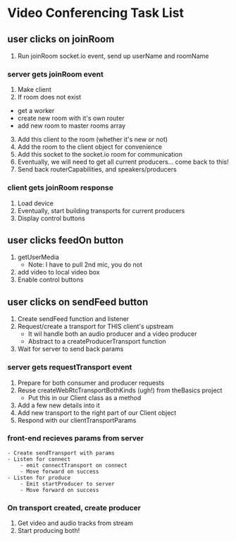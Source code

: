 # Video Conferencing Task List
## user clicks on joinRoom
1. Run joinRoom socket.io event, send up userName and roomName
### server gets joinRoom event
1. Make client
2. If room does not exist
- get a worker
- create new room with it's own router
- add new room to master rooms array
3. Add this client to the room (whether it's new or not)
4. Add the room to the client object for convenience
5. Add this socket to the socket.io room for communication
6. Eventually, we will need to get all current producers... come back to this!
7. Send back routerCapabilities, and speakers/producers

### client gets joinRoom response
1. Load device
2. Eventually, start building transports for current producers
3. Display control buttons

## user clicks feedOn button
1. getUserMedia
    - Note: I have to pull 2nd mic, you do not
2. add video to local video box
3. Enable control buttons

## user clicks on sendFeed button
1. Create sendFeed function and listener
2. Request/create a transport for THIS client's upstream
    - It wil handle both an audio producer and a video producer
    - Abstract to a createProducerTransport function
3. Wait for server to send back params
### server gets requestTransport event
1. Prepare for both consumer and producer requests
2. Reuse createWebRtcTransportBothKinds (ugh!) from theBasics project
    - Put this in our Client class as a method
3. Add a few new details into it
4. Add new transport to the right part of our Client object
5. Respond with our clientTransportParams
### front-end recieves params from server
    - Create sendTransport with params
    - Listen for connect 
        - emit connectTransport on connect
        - Move forward on success
    - Listen for produce
        - Emit startProducer to server
        - Move forward on success
### On transport created, create producer
1. Get video and audio tracks from stream
2. Start producing both!
